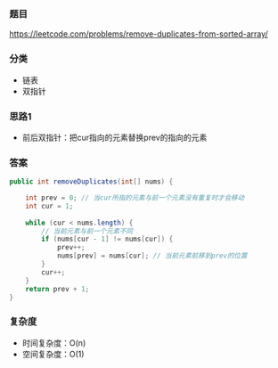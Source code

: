 ### 题目
https://leetcode.com/problems/remove-duplicates-from-sorted-array/

### 分类
* 链表
* 双指针

### 思路1
* 前后双指针：把cur指向的元素替换prev的指向的元素

### 答案
```java
public int removeDuplicates(int[] nums) {

    int prev = 0; // 当cur所指的元素与前一个元素没有重复时才会移动
    int cur = 1;
    
    while (cur < nums.length) {
        // 当前元素与前一个元素不同
        if (nums[cur - 1] != nums[cur]) {
            prev++;
            nums[prev] = nums[cur]; // 当前元素前移到prev的位置
        }
        cur++;
    }
    return prev + 1;
}
```

### 复杂度
* 时间复杂度：O(n)
* 空间复杂度：O(1)

